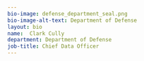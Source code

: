 ```yaml
---
bio-image: defense_department_seal.png
bio-image-alt-text: Department of Defense
layout: bio
name:  Clark Cully
department: Department of Defense
job-title: Chief Data Officer
---
```

